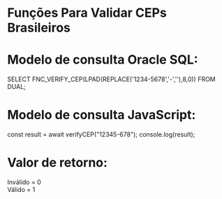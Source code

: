# Funções Para Validar CEPs Brasileiros

# Modelo de consulta Oracle SQL:
SELECT FNC_VERIFY_CEP(LPAD(REPLACE('1234-5678','-',''),8,0)) FROM DUAL;

# Modelo de consulta JavaScript:
const result = await verifyCEP("12345-678");
console.log(result);

# Valor de retorno:
Inválido = 0
<br>Válido = 1
